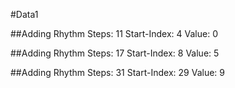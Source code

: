 #Data1

##Adding Rhythm
Steps: 11
Start-Index: 4
Value: 0

##Adding Rhythm
Steps: 17
Start-Index: 8
Value: 5

##Adding Rhythm
Steps: 31
Start-Index: 29
Value: 9


